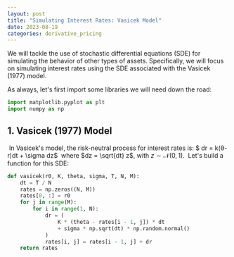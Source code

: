 ```yaml
---
layout: post
title: "Simulating Interest Rates: Vasicek Model"
date: 2023-08-19
categories: derivative_pricing
---
```


We will tackle the use of stochastic differential equations (SDE) for simulating the behavior of other types of assets. Specifically, we will focus on simulating interest rates using the SDE associated with the Vasicek (1977) model.

As always, let's first import some libraries we will need down the road:

```python
import matplotlib.pyplot as plt
import numpy as np
```

## 1. Vasicek (1977) Model
​
In Vasicek's model, the risk-neutral process for interest rates is:
​
$ dr = k(θ-r)dt + \sigma dz$
​
where $dz = \sqrt{dt} z$, with $z \sim \mathcal{N}(0,1)$. 
​
Let's build a function for this SDE:

```python
def vasicek(r0, K, theta, sigma, T, N, M):
    dt = T / N
    rates = np.zeros((N, M))
    rates[0, :] = r0
    for j in range(M):
        for i in range(1, N):
            dr = (
                K * (theta - rates[i - 1, j]) * dt
                + sigma * np.sqrt(dt) * np.random.normal()
            )
            rates[i, j] = rates[i - 1, j] + dr
    return rates
```